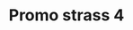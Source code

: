---
title: Promo strass 4
date: 
draft: false

# descripcion
description : Encontrá todas las promos de navidad en nuestra tienda de IG. Pedidos por  whatsapp, mail o dm.

materials: 

color: 

dimensions: 

code: 99-99-0699

type: "Promos"

categories: []

price: $580,00

price_eftvo: $490,00

# Images
# first image will be shown in the product page
images:
  # - image: "images/path_to_image"
  # La ubicacion de las imagenes es imagenes/Promos/Promos.Promo/99-99-0699-promo-strass-4
  - image: "./images/promos/promo/99-99-0699.jpg"
---